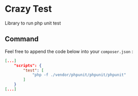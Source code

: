 # Crazy Test

Library to run php unit test

## Command

Feel free to append the code below into your `composer.json` :
```json
[...]
    "scripts": {
        "test": [
            "php -f ./vendor/phpunit/phpunit/phpunit"
        ]
    }
[...]
```